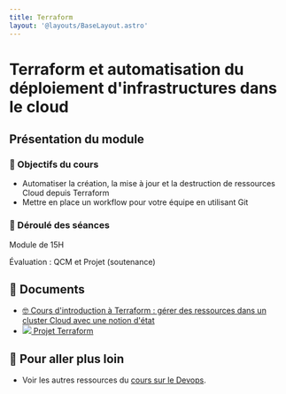 ```yaml
---
title: Terraform
layout: '@layouts/BaseLayout.astro'
---
```


# Terraform et automatisation du déploiement d'infrastructures dans le cloud

## Présentation du module

### 🎯 Objectifs du cours

- Automatiser la création, la mise à jour et la destruction de ressources Cloud depuis Terraform
- Mettre en place un workflow pour votre équipe en utilisant Git

### 📅 Déroulé des séances

Module de 15H

Évaluation : QCM et Projet (soutenance)

## 📑 Documents

- [🤓 Cours d'introduction à Terraform : gérer des ressources dans un cluster Cloud avec une notion d'état](/devops/terraform)
- [![](@icons/terraform.svg) Projet Terraform](/devops/terraform-projet)

## 🚀 Pour aller plus loin

- Voir les autres ressources du [cours sur le Devops](/devops).

